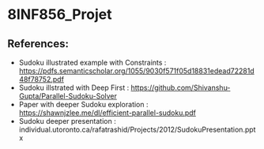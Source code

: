 # 8INF856_Projet

## References:
- Sudoku illustrated example with Constraints : https://pdfs.semanticscholar.org/1055/9030f571f05d18831edead72281d48f78752.pdf
- Sudoku illstrated with Deep First : https://github.com/Shivanshu-Gupta/Parallel-Sudoku-Solver
- Paper with deeper Sudoku exploration : https://shawnjzlee.me/dl/efficient-parallel-sudoku.pdf
- Sudoku deeper presentation : individual.utoronto.ca/rafatrashid/Projects/2012/SudokuPresentation.pptx